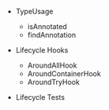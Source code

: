 - TypeUsage
  - isAnnotated
  - findAnnotation

- Lifecycle Hooks
  - AroundAllHook
  - AroundContainerHook
  - AroundTryHook

- Lifecycle Tests
